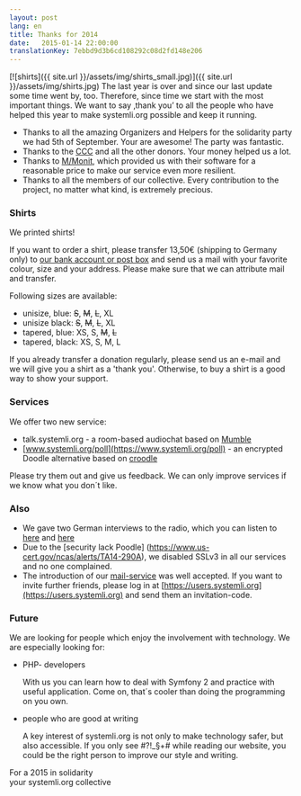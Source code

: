 ```yaml
---
layout: post
lang: en
title: Thanks for 2014 
date:   2015-01-14 22:00:00
translationKey: 7ebbd9d3b6cd108292c08d2fd148e206
---
```


[![shirts]({{ site.url }}/assets/img/shirts_small.jpg)]({{ site.url }}/assets/img/shirts.jpg)
The last year is over and since our last update some time went by, too.
Therefore, since time we start with the most important things. We want to say ‚thank you’ to all the people who have helped this year to make systemli.org possible and keep it running.
 
- Thanks to all the amazing Organizers and Helpers for the solidarity party  we had 5th of September. Your are awesome! The party was fantastic.
- Thanks to the  [CCC](http://ccc.de/)  and all the other donors. Your money helped us a lot.
- Thanks to  [M/Monit](http://mmonit.com/),  which provided us with their software for a reasonable price to make our service even more resilient.
- Thanks to all the members of our collective. Every contribution to the project, no matter what kind, is extremely precious. 

### Shirts
We printed shirts!

If you want to order a shirt, please transfer 13,50€  (shipping to Germany only) to
[our bank account or post box](/en/support-us.html) and send us a mail with your favorite colour, size and your address.
Please make sure that we can attribute mail and transfer.

Following sizes are available:
 - unisize, blue: <del>S</del>, <del>M</del>, <del>L</del>, XL
 - unisize black: <del>S</del>, <del>M</del>, <del>L</del>, XL
 - tapered, blue: XS, S, <del>M</del>, <del>L</del>
 - tapered, black: XS, S, M, L

If you already transfer a donation regularly, please send us an e-mail and we will give you a shirt as a 'thank you'. Otherwise, to buy a shirt is a good way to show your support.

### Services
We offer two new service:
 - talk.systemli.org - a room-based audiochat based on [Mumble](http://wiki.mumble.info/wiki/Main_Page)
 - [www.systemli.org/poll](https://www.systemli.org/poll) - an encrypted Doodle alternative based on [croodle](https://github.com/jelhan/croodle)
    
Please try them out and give us feedback. We can only improve services if we know what you don´t like.

### Also
- We gave two German interviews to the radio, which you can listen to [here](http://www.freie-radios.net/65896)  and [here](/assets/audio/systemli_beitrag_gesamt.mp3)
- Due to the [security lack Poodle] (https://www.us-cert.gov/ncas/alerts/TA14-290A), we disabled SSLv3 in all our services and no one complained.
- The introduction of our [mail-service](/en/service/mail.html)  was well accepted. If you want to invite further friends, please log in at [https://users.systemli.org](https://users.systemli.org) and send them an invitation-code.

### Future
We are looking for people which enjoy the involvement with technology. We are especially looking for:

 - PHP- developers

     With us you can learn how to deal with Symfony 2 and practice with useful application. Come on, that´s cooler than doing the programming on you own.

 - people who are good at writing

     A key interest of systemli.org is not only to make technology safer, but also accessible. If you only see #?!_§+# while reading our website, you could be the right person to improve our style and writing.
    
For a 2015 in solidarity  
your systemli.org collective
